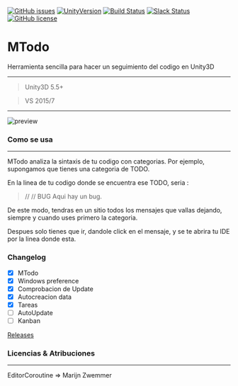 [![GitHub issues](https://img.shields.io/github/issues/MOON-TYPE/MTodo.svg)](https://github.com/MOON-TYPE/MTodo/issues)
[![UnityVersion](https://img.shields.io/badge/Unity-5.5.2p4-orange.svg)](https://unity3d.com/es)
[![Build Status](https://img.shields.io/badge/Trello-Active-brightgreen.svg)](https://trello.com/b/sy3fZdsd)
[![Slack Status](https://moonantonio.herokuapp.com/badge.svg)](https://moonantonio.herokuapp.com/)
[![GitHub license](https://img.shields.io/badge/license-Apache%202-blue.svg)](https://raw.githubusercontent.com/MOON-TYPE/MTodo/master/LICENSE)

# MTodo
Herramienta sencilla para hacer un seguimiento del codigo en Unity3D

---

> Unity3D 5.5+

> VS 2015/7

---

![preview](https://github.com/lPinchol/MTodo/blob/master/Res/previ.png?raw=true)

### Como se usa
---
MTodo analiza la sintaxis de tu codigo con categorias.
Por ejemplo, supongamos que tienes una categoria de TODO.

En la linea de tu codigo donde se encuentra ese TODO, seria :

> //<Categoria>     <Mensaje>
> //    BUG     Aqui hay un bug.

De este modo, tendras en un sitio todos los mensajes que vallas dejando, siempre y cuando uses primero la categoria.

Despues solo tienes que ir, dandole click en el mensaje, y se te abrira tu IDE por la linea donde esta.

### Changelog

- [x] MTodo
- [x] Windows preference
- [x] Comprobacion de Update
- [x] Autocreacion data
- [x] Tareas
- [ ] AutoUpdate
- [ ] Kanban

[Releases][1]

### Licencias & Atribuciones
---
EditorCoroutine => Marijn Zwemmer

[1]: https://github.com/MOON-TYPE/MTodo/releases

